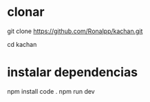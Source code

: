 # clonar 

git clone https://github.com/Ronalpp/kachan.git

cd kachan
# instalar dependencias

npm install
code .
npm run dev
